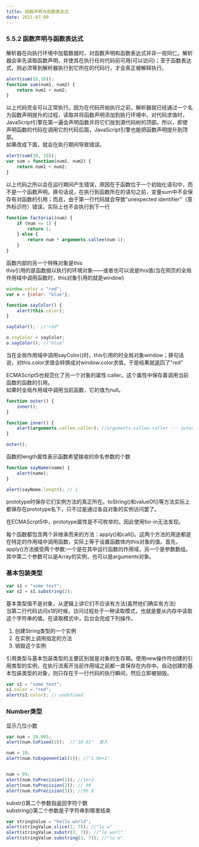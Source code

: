 ```yaml
---
title: 函数声明与函数表达式
date: 2021-07-09
---  
```


### 5.5.2 函数声明与函数表达式  

解析器在向执行环境中加载数据时，对函数声明和函数表达式并非一视同仁。解析器会率先读取函数声明，并使其在执行任何代码前可用(可以访问)；至于函数表达式，则必须等到解析器执行到它所在的代码行，才会真正被解释执行。  

```js
alert(sum(10,10));
function sum(num1, num2) {
    return num1 + num2;
}
```  

以上代码完全可以正常执行。因为在代码开始执行之前，解析器就已经通过一个名为函数声明提升的过程，读取并将函数声明添加到执行环境中。对代码求值时，JavaScript引擎在第一遍会声明函数并将它们放到源代码树的顶部。所以，即使声明函数的代码在调用它的代码后面，JavaScript引擎也能把函数声明提升到顶部。  
如果改成下面，就会在执行期间导致错误。  

```js
alert(sum(10, 10));
var sum = function(num1, num2) {
    return num1 + num2;
}
```  

以上代码之所以会在运行期间产生错误，原因在于函数位于一个初始化语句中，而不是一个函数声明。换句话说，在执行到函数所在的语句之前，变量sum中不会保存有对函数的引用；而且，由于第一行代码就会导致"unexpected identifier"（意外标识符）错误，实际上也不会执行到下一行

```js
function factorial(num) {
    if (num <= 1) {
        return 1;
    } else {
        return num * arguments.callee(num-1);
    }
}
```

函数内部的另一个特殊对象是this  
this引用的是函数据以执行的环境对象——或者也可以说是this值(当在网页的全局作用域中调用函数时，this对象引用的就是window)  


```js
window.color = "red";
var o = {color: "blue"};

function sayColor() {
    alert(this.color);
}

sayColor();  //"red"

o.sayColor = sayColor;
o.sayColor(); //"blue"
```  

当在全局作用域中调用sayColor()时，this引用的时全局对象window；换句话说，对this.color求值会转换成对window.color求值，于是结果就返回了"red"  


ECMAScript5也规范化了另一个对象的属性:caller。这个属性中保存着调用当前函数的函数的引用。  
如果时全局作用域中调用当前函数，它的值为null。  

```js
function outer() {
    inner();
}

function inner() {
    alert(arguments.callee.caller); //arguments.callee.caller --- outer
}

outer();
```  

函数的length属性表示函数希望接收的命名参数的个数  

```js
function sayName(name) {
    alert(name);
}

alert(sayName.length); // 1
```  


prototype时保存它们实例方法的真正所在。toString()和valueOf()等方法实际上都保存在prototype名下，只不过是通过各自对象的实例访问罢了。  

在ECMAScrpt5中，prototype属性是不可枚举的，因此使用for-in无法发现。  


每个函数都包含两个非继承而来的方法：apply()和call()。这两个方法的用途都是在特定的作用域中调用函数，实际上等于设置函数体内this对象的值。首先，apply()方法接受两个参数:一个是在其中运行函数的作用域，另一个是参数数组。其中第二个参数可以是Array的实例，也可以是arguments对象。  


### 基本包装类型  

```js
var s1 = "some text";
var s2 = s1.substring(2);
```  

基本类型值不是对象，从逻辑上讲它们不应该有方法(虽然他们确实有方法)  
当第二行代码访问s1的时候，访问过程处于一种读取模式，也就是要从内存中读取这个字符串的值。在读取模式中，后台会完成下列操作。  

1. 创建String类型的一个实例
2. 在实例上调用指定的方法
3. 销毁这个实例

引用类型与基本包装类型的主要区别就是对象的生存期。使用new操作符创建的引用类型的实例，在执行流离开当前作用域之前都一直保存在内存中。自动创建的基本包装类型的对象，则只存在于一行代码的执行瞬间，然后立即被销毁。   

```js
var s1 = "some text";
s1.color = "red";
alert(s1.color); // undefined
```  


### Number类型  


显示几位小数
```js
var num = 10.005;
alert(num.toFixed(2));  //"10.01"  舍入  

num = 10;
alert(num.toExponential(1)); //"1.0e+1"


num = 99;
alert(num.toPrecision(1)); //1e+2
alert(num.toPrecision(2)); // 99
alert(num.toPrecision(3)); //99.0
```  


substr()第二个参数指返回字符个数  
substring()第二个参数是子字符串到哪里结束   

```js
var stringValue = "hello world";
alert(stringValue.slice(3, 7)); //"lo w"
alert(stringValue.substr(3, 7)); //"lo worl"
alert(stringValue.substring(3, 7)); //"lo w"
```

